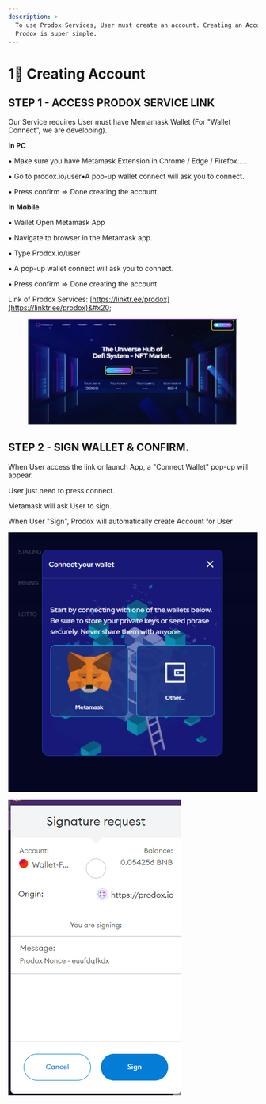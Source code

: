 ```yaml
---
description: >-
  To use Prodox Services, User must create an account. Creating an Account in
  Prodox is super simple.
---
```


# 1⃣ Creating Account

## STEP 1 - ACCESS PRODOX SERVICE LINK

Our Service requires User must have Memamask Wallet (For "Wallet Connect", we are developing).

**In PC**

• Make sure you have Metamask Extension in Chrome / Edge / Firefox…..

• Go to prodox.io/user•A pop-up wallet connect will ask you to connect.

• Press confirm => Done creating the account

**In Mobile**

• Wallet Open Metamask App

• Navigate to browser in the Metamask app.&#x20;

• Type Prodox.io/user&#x20;

• A pop-up wallet connect will ask you to connect.&#x20;

• Press confirm => Done creating the account



Link of Prodox Services: [https://linktr.ee/prodox](https://linktr.ee/prodox)&#x20;

<figure><img src="../.gitbook/assets/image (4).png" alt=""><figcaption></figcaption></figure>

## STEP 2 - SIGN WALLET & CONFIRM.

When User access the link or launch App, a "Connect Wallet" pop-up will appear.

User just need to press connect.

Metamask will ask User to sign.

When User "Sign", Prodox will automatically create Account for User

![](<../.gitbook/assets/image (1).png>)

![](<../.gitbook/assets/image (1) (1).png>)

##
